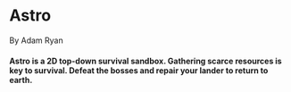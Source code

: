 <h1>Astro</h1>
<p>By Adam Ryan</p>
<h4>
Astro is a 2D top-down survival sandbox. Gathering scarce resources is key to survival. Defeat the bosses and repair your lander to return to earth.
</h4>
